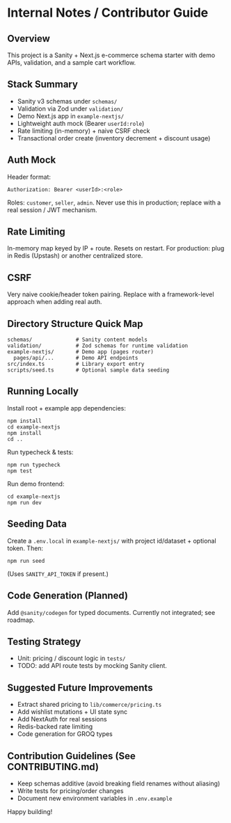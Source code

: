 # Internal Notes / Contributor Guide

## Overview

This project is a Sanity + Next.js e-commerce schema starter with demo APIs, validation, and a sample cart workflow.

## Stack Summary

- Sanity v3 schemas under `schemas/`
- Validation via Zod under `validation/`
- Demo Next.js app in `example-nextjs/`
- Lightweight auth mock (Bearer `userId:role`)
- Rate limiting (in-memory) + naive CSRF check
- Transactional order create (inventory decrement + discount usage)

## Auth Mock

Header format:

```
Authorization: Bearer <userId>:<role>
```

Roles: `customer`, `seller`, `admin`.
Never use this in production; replace with a real session / JWT mechanism.

## Rate Limiting

In-memory map keyed by IP + route. Resets on restart. For production: plug in Redis (Upstash) or another centralized store.

## CSRF

Very naive cookie/header token pairing. Replace with a framework-level approach when adding real auth.

## Directory Structure Quick Map

```
schemas/              # Sanity content models
validation/           # Zod schemas for runtime validation
example-nextjs/       # Demo app (pages router)
  pages/api/...       # Demo API endpoints
src/index.ts          # Library export entry
scripts/seed.ts       # Optional sample data seeding
```

## Running Locally

Install root + example app dependencies:

```
npm install
cd example-nextjs
npm install
cd ..
```

Run typecheck & tests:

```
npm run typecheck
npm test
```

Run demo frontend:

```
cd example-nextjs
npm run dev
```

## Seeding Data

Create a `.env.local` in `example-nextjs/` with project id/dataset + optional token. Then:

```
npm run seed
```

(Uses `SANITY_API_TOKEN` if present.)

## Code Generation (Planned)

Add `@sanity/codegen` for typed documents. Currently not integrated; see roadmap.

## Testing Strategy

- Unit: pricing / discount logic in `tests/`
- TODO: add API route tests by mocking Sanity client.

## Suggested Future Improvements

- Extract shared pricing to `lib/commerce/pricing.ts`
- Add wishlist mutations + UI state sync
- Add NextAuth for real sessions
- Redis-backed rate limiting
- Code generation for GROQ types

## Contribution Guidelines (See CONTRIBUTING.md)

- Keep schemas additive (avoid breaking field renames without aliasing)
- Write tests for pricing/order changes
- Document new environment variables in `.env.example`

Happy building!
